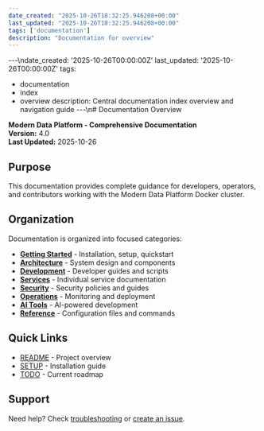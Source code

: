```yaml
---
date_created: "2025-10-26T18:32:25.946208+00:00"
last_updated: "2025-10-26T18:32:25.946208+00:00"
tags: ['documentation']
description: "Documentation for overview"
---
```


---\ndate_created: '2025-10-26T00:00:00Z'
last_updated: '2025-10-26T00:00:00Z'
tags:
- documentation
- index
- overview
description: Central documentation index overview and navigation guide
---\n# Documentation Overview

**Modern Data Platform - Comprehensive Documentation**  
**Version:** 4.0  
**Last Updated:** 2025-10-26

## Purpose

This documentation provides complete guidance for developers, operators, and contributors working with the Modern Data Platform Docker cluster.

## Organization

Documentation is organized into focused categories:

- **[Getting Started](getting-started.md)** - Installation, setup, quickstart
- **[Architecture](architecture.md)** - System design and components
- **[Development](development.md)** - Developer guides and scripts
- **[Services](services.md)** - Individual service documentation
- **[Security](security.md)** - Security policies and guides
- **[Operations](operations.md)** - Monitoring and deployment
- **[AI Tools](ai-tools.md)** - AI-powered development
- **[Reference](reference.md)** - Configuration files and commands

## Quick Links

- [README](../../README.md) - Project overview
- [SETUP](../../SETUP.md) - Installation guide
- [TODO](../../.github/TODO.md) - Current roadmap

## Support

Need help? Check [troubleshooting](../troubleshooting/overview.md) or [create an issue](https://github.com/your-org/docker_dotfiles/issues).
